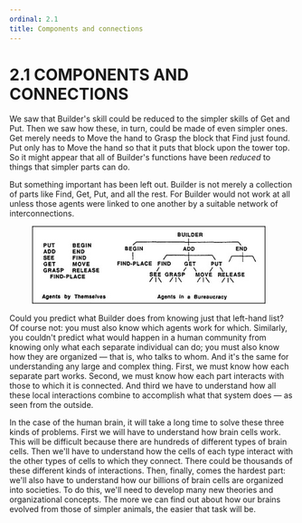 ```yaml
---
ordinal: 2.1
title: Components and connections
---
```


# 2.1 COMPONENTS AND CONNECTIONS 

<p>We saw that Builder's skill could be reduced to the simpler skills of Get and Put. Then we saw how these, in turn, could be made of even simpler ones. Get merely needs to Move the hand to Grasp the block that Find just found. Put only has to Move the hand so that it puts that block upon the tower top. So it might appear that all of Builder's functions have been <em>reduced</em> to things that simpler parts can do.</p>
<p>But something important has been left out. Builder is not merely a collection of parts like Find, Get, Put, and all the rest. For Builder would not work at all unless those agents were linked to one another by a suitable network of interconnections.</p>
<figure><img src="../images/ch2/2-1.png"/></figure>
<p>Could you predict what Builder does from knowing just that left-hand list? Of course not: you must also know which agents work for which. Similarly, you couldn't predict what would happen in a human community from knowing only what each separate individual can do; you must also know how they are organized &mdash; that is, who talks to whom. And it's the same for understanding any large and complex thing. First, we must know how each separate part works. Second, we must know how each part interacts with those to which it is connected. And third we have to understand how all these local interactions combine to accomplish what that system does &mdash; as seen from the outside.</p>
<p>In the case of the human brain, it will take a long time to solve these three kinds of problems. First we will have to understand how brain cells work. This will be difficult because there are hundreds of different types of brain cells. Then we'll have to understand how the cells of each type interact with the other types of cells to which they connect. There could be thousands of these different kinds of interactions. Then, finally, comes the hardest part: we'll also have to understand how our billions of brain cells are organized into societies. To do this, we'll need to develop many new theories and organizational concepts. The more we can find out about how our brains evolved from those of simpler animals, the easier that task will be.</p>